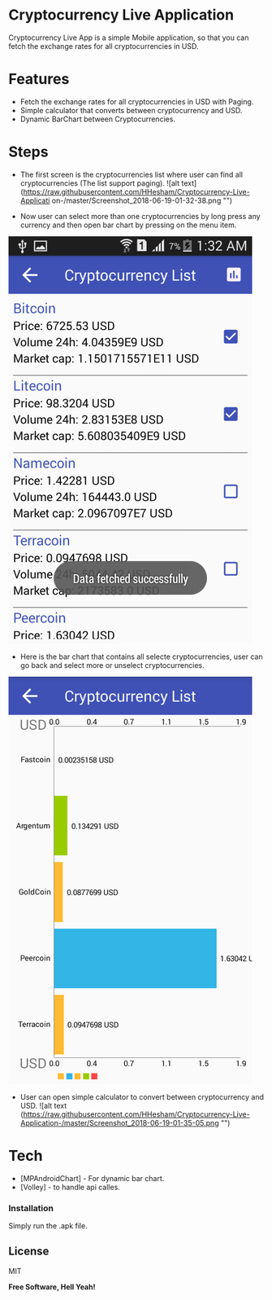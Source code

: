 # Cryptocurrency Live Application 

Cryptocurrency Live App is a simple Mobile application, so that you can fetch the exchange rates for all cryptocurrencies in USD.
#  Features
  - Fetch the exchange rates for all cryptocurrencies in USD with Paging.
  - Simple calculator that converts between cryptocurrency and USD.
  - Dynamic BarChart between Cryptocurrencies.
#  Steps
  - The first screen is the cryptocurrencies list where user can find all cryptocurrencies (The list support paging).
![alt text](https://raw.githubusercontent.com/HHesham/Cryptocurrency-Live-Applicati
on-/master/Screenshot_2018-06-19-01-32-38.png "")

  - Now user can select more than one cryptocurrencies by long press any currency and then open bar chart by pressing on the menu item.

![alt text](https://raw.githubusercontent.com/HHesham/Cryptocurrency-Live-Application-/master/Screenshot_2018-06-19-01-32-45.png "")

  - Here is the bar chart that contains all selecte cryptocurrencies, user can go back and select more or unselect cryptocurrencies.

![alt text](https://raw.githubusercontent.com/HHesham/Cryptocurrency-Live-Application-/master/Screenshot_2018-06-19-01-33-29.png "")

- User can open simple calculator to convert between cryptocurrency and USD.
![alt text
(https://raw.githubusercontent.com/HHesham/Cryptocurrency-Live-Application-/master/Screenshot_2018-06-19-01-35-05.png "")

# Tech
* [MPAndroidChart] - For dynamic bar chart.
* [Volley] - to handle api calles.

### Installation

Simply run the .apk file.

License
----

MIT


**Free Software, Hell Yeah!**

[//]: # (These are reference links used in the body of this note and get stripped out when the markdown processor does its job. There is no need to format nicely because it shouldn't be seen. Thanks SO - http://stackoverflow.com/questions/4823468/store-comments-in-markdown-syntax)


   [dill]: <https://github.com/joemccann/dillinger>
   [git-repo-url]: <https://github.com/joemccann/dillinger.git>
   [john gruber]: <http://daringfireball.net>
   [df1]: <http://daringfireball.net/projects/markdown/>
   [markdown-it]: <https://github.com/markdown-it/markdown-it>
   [Ace Editor]: <http://ace.ajax.org>
   [node.js]: <http://nodejs.org>
   [Twitter Bootstrap]: <http://twitter.github.com/bootstrap/>
   [jQuery]: <http://jquery.com>
   [@tjholowaychuk]: <http://twitter.com/tjholowaychuk>
   [express]: <http://expressjs.com>
   [AngularJS]: <http://angularjs.org>
   [Gulp]: <http://gulpjs.com>

   [PlDb]: <https://github.com/joemccann/dillinger/tree/master/plugins/dropbox/README.md>
   [PlGh]: <https://github.com/joemccann/dillinger/tree/master/plugins/github/README.md>
   [PlGd]: <https://github.com/joemccann/dillinger/tree/master/plugins/googledrive/README.md>
   [PlOd]: <https://github.com/joemccann/dillinger/tree/master/plugins/onedrive/README.md>
   [PlMe]: <https://github.com/joemccann/dillinger/tree/master/plugins/medium/README.md>
   [PlGa]: <https://github.com/RahulHP/dillinger/blob/master/plugins/googleanalytics/README.md>
